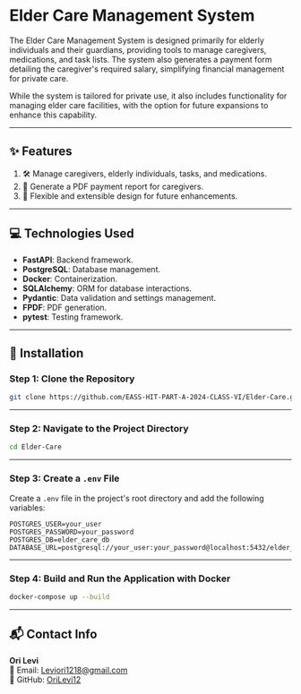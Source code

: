 
# Elder Care Management System

The Elder Care Management System is designed primarily for elderly individuals and their guardians, providing tools to manage caregivers, medications, and task lists. The system also generates a payment form detailing the caregiver's required salary, simplifying financial management for private care.

While the system is tailored for private use, it also includes functionality for managing elder care facilities, with the option for future expansions to enhance this capability.

---

## ✨ Features
1. 🛠️ Manage caregivers, elderly individuals, tasks, and medications.
2. 📝 Generate a PDF payment report for caregivers.
3. 🚀 Flexible and extensible design for future enhancements.

---

## 💻 Technologies Used
- **FastAPI**: Backend framework.
- **PostgreSQL**: Database management.
- **Docker**: Containerization.
- **SQLAlchemy**: ORM for database interactions.
- **Pydantic**: Data validation and settings management.
- **FPDF**: PDF generation.
- **pytest**: Testing framework.

---

## 🚀 Installation

### Step 1: Clone the Repository
```bash
git clone https://github.com/EASS-HIT-PART-A-2024-CLASS-VI/Elder-Care.git
```

---

### Step 2: Navigate to the Project Directory
```bash
cd Elder-Care
```

---

### Step 3: Create a `.env` File
Create a `.env` file in the project's root directory and add the following variables:
```env
POSTGRES_USER=your_user
POSTGRES_PASSWORD=your_password
POSTGRES_DB=elder_care_db
DATABASE_URL=postgresql://your_user:your_password@localhost:5432/elder_care_db
```

---

### Step 4: Build and Run the Application with Docker
```bash
docker-compose up --build
```
---

## 📬 Contact Info
**Ori Levi**  
📧 Email: Leviori1218@gmail.com  
🐙 GitHub: [OriLevi12](https://github.com/OriLevi12)
